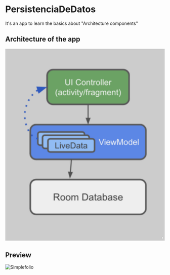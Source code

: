 # PersistenciaDeDatos

It's an app to learn the basics about "Architecture components"

## Architecture of the app

<img src="https://github.com/Orlando17544/PersistenciaDeDatos/blob/main/architecture_components.png" alt="Simplefolio" width="900px" />

## Preview

<img src="https://github.com/Orlando17544/PersistenciaDeDatos/blob/main/1.gif" alt="Simplefolio" width="900px" />
